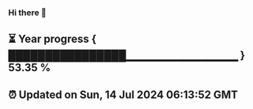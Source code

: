 ### Hi there 👋
⏳ Year progress { ████████████████▁▁▁▁▁▁▁▁▁▁▁▁▁▁ } 53.35 %
---
⏰ Updated on Sun, 14 Jul 2024 06:13:52 GMT
---
